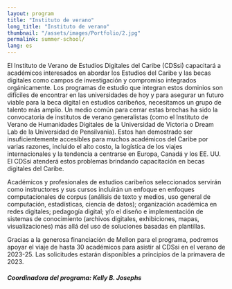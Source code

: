 ```yaml
---
layout: program
title: "Instituto de verano"
long_title: "Instituto de verano"
thumbnail: "/assets/images/Portfolio/2.jpg"
permalink: summer-school/
lang: es
---
```


<div class="portfolio-details">
    <p>
El Instituto de Verano de Estudios Digitales del Caribe (CDSsi) capacitará a académicos interesados ​​en abordar los Estudios del Caribe y las becas digitales como campos de investigación y compromiso integrados orgánicamente. Los programas de estudio que integran estos dominios son difíciles de encontrar en las universidades de hoy y para asegurar un futuro viable para la beca digital en estudios caribeños, necesitamos un grupo de talento más amplio. Un medio común para cerrar estas brechas ha sido la convocatoria de institutos de verano generalistas (como el Instituto de Verano de Humanidades Digitales de la Universidad de Victoria o Dream Lab de la Universidad de Pensilvania). Estos han demostrado ser insuficientemente accesibles para muchos académicos del Caribe por varias razones, incluido el alto costo, la logística de los viajes internacionales y la tendencia a centrarse en Europa, Canadá y los EE. UU. El CDSsi atenderá estos problemas brindando capacitación en becas digitales del Caribe.
    </p>
    <p>Académicos y profesionales de estudios caribeños seleccionados servirán como instructores y sus cursos incluirán un enfoque en enfoques computacionales de corpus (análisis de texto y medios, uso general de computación, estadísticas, ciencia de datos); organización académica en redes digitales; pedagogía digital; y/o el diseño e implementación de sistemas de conocimiento (archivos digitales, exhibiciones, mapas, visualizaciones) más allá del uso de soluciones basadas en plantillas.</p>

<p>Gracias a la generosa financiación de Mellon para el programa, podremos apoyar el viaje de hasta 30 académicos para asistir al CDSsi en el verano de 2023-25. Las solicitudes estarán disponibles a principios de la primavera de 2023.</p>
<div><h5>Coordinadora del programa: Kelly B. Josephs</h5></div>
</div>
